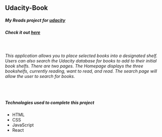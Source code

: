 ## Udacity-Book
##### My Reads project for [udacity](https://www.udacity.com)
##### Check it out [here](https://udacity-react-book.herokuapp.com/)

<br/>

###### This application allows you to place selected books into a designated shelf. Users can also search the Udacity database for books to add to their initial book shelfs. There are two pages. The Homepage displays the three bookshelfs, currently reading, want to read, and read. The search page will allow the user to search for books.

<br/>

##### Technologies used to complete this project
- HTML
- CSS
- JavaScript
- React
